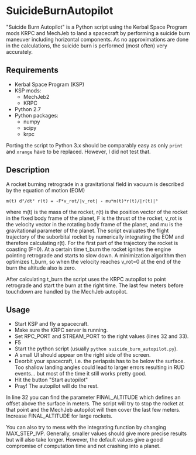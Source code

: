# SuicideBurnAutopilot

"Suicide Burn Autopilot" is a Python script using the Kerbal Space Program mods KRPC and MechJeb to land a spacecraft by performing a suicide burn maneuver including horizontal components. As no approximations are done in the calculations, the suicide burn is performed (most often) very accurately.


## Requirements

- Kerbal Space Program (KSP)
- KSP mods:
  - MechJeb2
  - KRPC
- Python 2.7
- Python packages:
  - numpy
  - scipy
  - krpc

Porting the script to Python 3.x should be comparably easy as only `print` and `xrange` have to be replaced. However, I did not test that.


## Description

A rocket burning retrograde in a gravitational field in vacuum is described by the equation of motion (EOM)

```
m(t) d²/dt² r(t) = -F*v_rot/|v_rot| - mu*m(t)*r(t)/|r(t)|³
```

where m(t) is the mass of the rocket, r(t) is the position vector of the rocket in the fixed body frame of the planet, F is the thrust of the rocket, v_rot is the velocity vector in the rotating body frame of the planet, and mu is the gravitational parameter of the planet. The script evaluates the flight trajectory of the suborbital rocket by numerically integrating the EOM and therefore calculating r(t). For the first part of the trajectory the rocket is coasting (F=0). At a certain time t_burn the rocket ignites the engine pointing retrograde and starts to slow down. A minimization algorithm then optimizes t_burn, so when the velocity reaches v_rot=0 at the end of the burn the altitude also is zero.

After calculating t_burn the script uses the KRPC autopilot to point retrograde and start the burn at the right time. The last few meters before touchdown are handled by the MechJeb autopilot.


## Usage

- Start KSP and fly a spacecraft.
- Make sure the KRPC server is running.
- Set RPC_PORT and STREAM_PORT to the right values (lines 32 and 33).
- F5
- Start the python script (usually `python suicide_burn_autopilot.py`).
- A small UI should appear on the right side of the screen.
- Deorbit your spacecraft, i.e. the periapsis has to be below the surface. Too shallow landing angles could lead to larger errors resulting in RUD events... but most of the time it still works pretty good.
- Hit the button "Start autopilot"
- Pray! The autopilot will do the rest.

In line 32 you can find the parameter FINAL_ALTITUDE which defines an offset above the surface in meters. The script will try to stop the rocket at that point and the MechJeb autopilot will then cover the last few meters. Increase FINAL_ALTITUDE for large rockets.

You can also try to mess with the integrating function by changing MAX_STEP_IVP. Generally, smaller values should give more precise results but will also take longer. However, the default values give a good compromise of computation time and not crashing into a planet.
